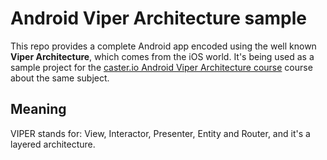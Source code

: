 Android Viper Architecture sample
=================================

This repo provides a complete Android app encoded using the well known **Viper Architecture**, which comes from the iOS world.
It's being used as a sample project for the [caster.io Android Viper Architecture course](https://caster.io) course about the same
subject.

## Meaning
VIPER stands for: View, Interactor, Presenter, Entity and Router, and it's a layered architecture.
